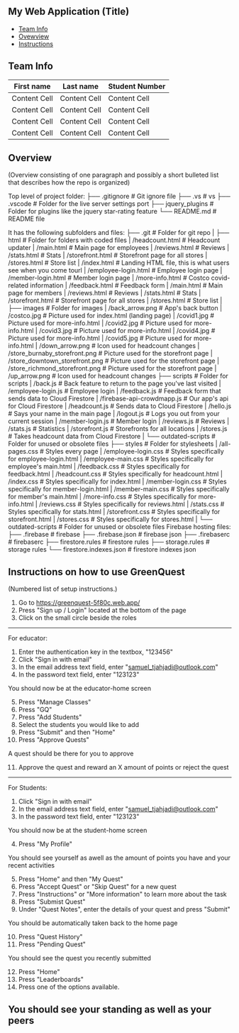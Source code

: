 ## My Web Application (Title)

* [Team Info](#team-info)
* [Ovewview](#overview)
* [Instructions](#instructions)

## Team Info
| First name    | Last name     | Student Number |
| ------------- | ------------- | -------------- |
| Content Cell  | Content Cell  | Content Cell   |
| Content Cell  | Content Cell  | Content Cell   |
| Content Cell  | Content Cell  | Content Cell   |
| Content Cell  | Content Cell  | Content Cell   |

## Overview
(Overview consisting of one paragraph and possibly a short bulleted list that describes how the repo is organized)


 Top level of project folder: 
├── .gitignore                     # Git ignore file
├── .vs                            # vs
├── .vscode                        # Folder for the live server settings port
├── jquery_plugins                 # Folder for plugins like the jquery star-rating feature
└── README.md                      # README file

It has the following subfolders and files:
├── .git                           # Folder for git repo
|
├── html                            # Folder for folders with coded files
|   /headcount.html            # Headcount updater
|   /main.html                 # Main page for employees
|   /reviews.html              # Reviews
|   /stats.html                # Stats
|   /storefront.html           # Storefront page for all stores
|   /stores.html               # Store list
|   /index.html                # Landing HTML file, this is what users see when you come tourl
|   /employee-login.html       # Employee login page
|   /member-login.html         # Member login page
|   /more-info.html            # Costco covid-related information
|   /feedback.html             # Feedback form
|   /main.html                 # Main page for members
|   /reviews.html              # Reviews
|   /stats.html                # Stats
|   /storefront.html           # Storefront page for all stores
|   /stores.html               # Store list
|   
├── images                         # Folder for images
|   /back_arrow.png                # App's back button
|   /costco.jpg                    # Picture used for index.html (landing page)
|   /covid1.jpg                    # Picture used for more-info.html
|   /covid2.jpg                    # Picture used for more-info.html
|   /covid3.jpg                    # Picture used for more-info.html
|   /covid4.jpg                    # Picture used for more-info.html
|   /covid5.jpg                    # Picture used for more-info.html
|   /down_arrow.png                # Icon used for headcount changes
|   /store_burnaby_storefront.png  # Picture used for the storefront page
|   /store_downtown_storefront.png # Picture used for the storefront page
|   /store_richmond_storefront.png # Picture used for the storefront page
|   /up_arrow.png                  # Icon used for headcount changes
├── scripts                        # Folder for scripts
|   /back.js                       # Back feature to return to the page you've last visited
|   /employee-login.js             # Employee login
|   /feedback.js                   # Feedback form that sends data to Cloud Firestore
|   /firebase-api-crowdmapp.js     # Our app's api for Cloud Firestore
|   /headcount.js                  # Sends data to Cloud Firestore
|   /hello.js                      # Says your name in the main page
|   /logout.js                     # Logs you out from your current session
|   /member-login.js               # Member login
|   /reviews.js                    # Reviews
|   /stats.js                      # Statistics
|   /storefront.js                 # Storefronts for all locations
|   /stores.js                     # Takes headcount data from Cloud Firestore
|   └── outdated-scripts           # Folder for unused or obsolete files
├── styles                         # Folder for stylesheets
|   /all-pages.css                 # Styles every page
|   /employee-login.css            # Styles specifically for employee-login.html
|   /employee-main.css             # Styles specifically for employee's main.html
|   /feedback.css                  # Styles specifically for feedback.html
|   /headcount.css                 # Styles specifically for headcount.html
|   /index.css                     # Styles specifically for index.html
|   /member-login.css              # Styles specifically for member-login.html
|   /member-main.css               # Styles specifically for member's main.html
|   /more-info.css                 # Styles specifically for more-info.html
|   /reviews.css                   # Styles specifically for reviews.html
|   /stats.css                     # Styles specifically for stats.html
|   /storefront.css                # Styles specifically for storefront.html
|   /stores.css                    # Styles specifically for stores.html
|   └── outdated-scripts           # Folder for unused or obsolete files
Firebase hosting files:               
├── .firebase                      # firebase
├── .firebase.json                 # firebase json
├── .firebaserc                    # firebaserc
├── firestore.rules                # firestore rules
├── storage.rules                  # storage rules
└── firestore.indexes.json         # firestore indexes json

## Instructions on how to use GreenQuest

(Numbered list of setup instructions.)

1. Go to https://greenquest-5f80c.web.app/
2. Press "Sign up / Login" located at the bottom of the page
3. Click on the small circle beside the roles 
--------------------------------------------------------------------
For educator:
1. Enter the authentication key in the textbox, "123456"
2. Click "Sign in with email"
3. In the email address text field, enter "samuel_tjahjadi@outlook.com"
4. In the password text field, enter "123123"

You should now be at the educator-home screen

5. Press "Manage Classes"
6. Press "GQ"
7. Press "Add Students"
8. Select the students you would like to add
9. Press "Submit" and then "Home"
10. Press "Approve Quests" 

A quest should be there for you to approve

11. Approve the quest and reward an X amount of points or reject the quest
--------------------------------------------------------------------
For Students:
1. Click "Sign in with email"
2. In the email address text field, enter "samuel_tjahjadi@outlook.com"
3. In the password text field, enter "123123"

You should now be at the student-home screen

4. Press "My Profile"

You should see yourself as awell as the amount of points you have and your recent activities

5. Press "Home" and then "My Quest"
6. Press "Accept Quest" or "Skip Quest" for a new quest
7. Press "Instructions" or "More information" to learn more about the task
8. Press "Submist Quest"
9. Under "Quest Notes", enter the details of your quest and press "Submit"

You should be automatically taken back to the home page

10. Press "Quest History" 
11. Press "Pending Quest"

You should see the quest you recently submitted

12. Press "Home" 
13. Press "Leaderboards" 
14. Press one of the options available.

You should see your standing as well as your peers
--------------------------------------------------------------------













